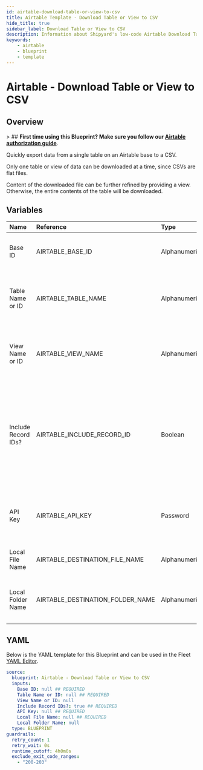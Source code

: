 ```yaml
---
id: airtable-download-table-or-view-to-csv
title: Airtable Template - Download Table or View to CSV
hide_title: true
sidebar_label: Download Table or View to CSV
description: Information about Shipyard's low-code Airtable Download Table or View to CSV blueprint. Quickly export your data from an Airtable Table or View. Once the data has downloaded, transfer it to another service or run another Vessel against the data.
keywords:
    - airtable
    - blueprint
    - template
---
```


# Airtable - Download Table or View to CSV

## Overview

&gt; ## **First time using this Blueprint? Make sure you follow our [Airtable authorization guide](https://www.shipyardapp.com/docs/blueprint-library/airtable/airtable-authorization/)**.

Quickly export data from a single table on an Airtable base to a CSV. 

Only one table or view of data can be downloaded at a time, since CSVs are flat files.

Content of the downloaded file can be further refined by providing a view. Otherwise, the entire contents of the table will be downloaded.



## Variables

| Name | Reference | Type | Required | Default | Options | Description |
|:---|:---|:---|:---|:---|:---|:---|
| Base ID | AIRTABLE_BASE_ID | Alphanumeric | :white_check_mark: | - | - | The ID of your Airtable base. Found in the URL of your base and starts with `app` |
| Table Name or ID | AIRTABLE_TABLE_NAME | Alphanumeric | :white_check_mark: | - | - | Can be the Name (case sensitive) or the ID of the table. The ID can be found in the URL and always starts with `tbl`. |
| View Name or ID | AIRTABLE_VIEW_NAME | Alphanumeric | :heavy_minus_sign: | - | - | Can be the Name (case sensitive) or the ID of the view. The ID can be found in the URL and always starts with `viw`. |
| Include Record IDs? | AIRTABLE_INCLUDE_RECORD_ID | Boolean | :white_check_mark: | true | - | If checked, an additional column named `airtable_record_ids` will be created in the CSV containing each row&#39;s unique Airtable Record ID. This is recommended if data ever needs to be reloaded back into Airtable in the future. |
| API Key | AIRTABLE_API_KEY | Password | :white_check_mark: | - | - | API Key associated with a user that has access to the specified Base, Table, and View listed. Will usually start with `key`. |
| Local File Name | AIRTABLE_DESTINATION_FILE_NAME | Alphanumeric | :white_check_mark: | - | - | Name of file to be generated with the results. Should be `.csv` extension. |
| Local Folder Name | AIRTABLE_DESTINATION_FOLDER_NAME | Alphanumeric | :heavy_minus_sign: | - | - | lder where the file should be downloaded. Leaving blank will place the file in the home directory. |


## YAML

Below is the YAML template for this Blueprint and can be used in the Fleet [YAML Editor](../../reference/fleets/yaml-editor.md).

```yaml
source:
  blueprint: Airtable - Download Table or View to CSV
  inputs:
    Base ID: null ## REQUIRED
    Table Name or ID: null ## REQUIRED
    View Name or ID: null 
    Include Record IDs?: true ## REQUIRED
    API Key: null ## REQUIRED
    Local File Name: null ## REQUIRED
    Local Folder Name: null 
  type: BLUEPRINT
guardrails:
  retry_count: 1
  retry_wait: 0s
  runtime_cutoff: 4h0m0s
  exclude_exit_code_ranges:
    - "200-203"
```

